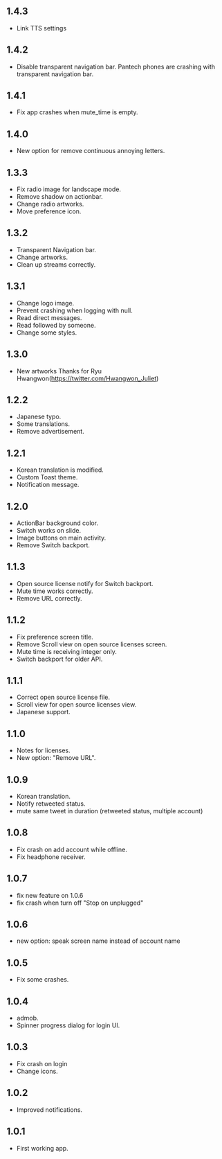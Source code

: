 1.4.3
-----

- Link TTS settings


1.4.2
-----

- Disable transparent navigation bar.
  Pantech phones are crashing with transparent navigation bar.


1.4.1
-----

- Fix app crashes when mute_time is empty.


1.4.0
-----

- New option for remove continuous annoying letters.


1.3.3
-----

- Fix radio image for landscape mode.
- Remove shadow on actionbar.
- Change radio artworks.
- Move preference icon.


1.3.2
-----

- Transparent Navigation bar.
- Change artworks.
- Clean up streams correctly.


1.3.1
-----

- Change logo image.
- Prevent crashing when logging with null.
- Read direct messages.
- Read followed by someone.
- Change some styles.


1.3.0
-----

- New artworks
  Thanks for Ryu Hwangwon(https://twitter.com/Hwangwon_Juliet)


1.2.2
-----

- Japanese typo.
- Some translations.
- Remove advertisement.


1.2.1
-----

- Korean translation is modified.
- Custom Toast theme.
- Notification message.


1.2.0
-----
- ActionBar background color.
- Switch works on slide.
- Image buttons on main activity.
- Remove Switch backport.

1.1.3
-----

- Open source license notify for Switch backport.
- Mute time works correctly.
- Remove URL correctly.


1.1.2
-----

- Fix preference screen title.
- Remove Scroll view on open source licenses screen.
- Mute time is receiving integer only.
- Switch backport for older API.


1.1.1
-----

- Correct open source license file.
- Scroll view for open source licenses view.
- Japanese support.


1.1.0
-----

- Notes for licenses.
- New option: "Remove URL".


1.0.9
-----

- Korean translation.
- Notify retweeted status.
- mute same tweet in duration (retweeted status, multiple account)


1.0.8
-----

- Fix crash on add account while offline.
- Fix headphone receiver.


1.0.7
-----

- fix new feature on 1.0.6
- fix crash when turn off "Stop on unplugged"


1.0.6
-----

- new option: speak screen name instead of account name


1.0.5
-----

- Fix some crashes.


1.0.4
-----

- admob.
- Spinner progress dialog for login UI.


1.0.3
-----

- Fix crash on login
- Change icons.


1.0.2
-----

- Improved notifications.


1.0.1
-----

- First working app.
